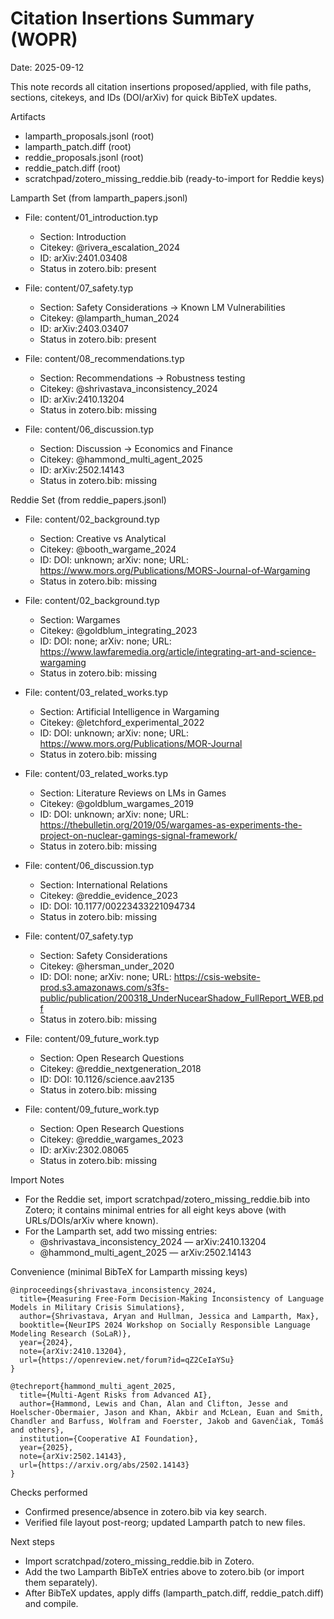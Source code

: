 # Citation Insertions Summary (WOPR)

Date: 2025-09-12

This note records all citation insertions proposed/applied, with file paths, sections, citekeys, and IDs (DOI/arXiv) for quick BibTeX updates.

Artifacts
- lamparth_proposals.jsonl (root)
- lamparth_patch.diff (root)
- reddie_proposals.jsonl (root)
- reddie_patch.diff (root)
- scratchpad/zotero_missing_reddie.bib (ready-to-import for Reddie keys)

Lamparth Set (from lamparth_papers.jsonl)
- File: content/01_introduction.typ
  - Section: Introduction
  - Citekey: @rivera_escalation_2024
  - ID: arXiv:2401.03408
  - Status in zotero.bib: present

- File: content/07_safety.typ
  - Section: Safety Considerations → Known LM Vulnerabilities
  - Citekey: @lamparth_human_2024
  - ID: arXiv:2403.03407
  - Status in zotero.bib: present

- File: content/08_recommendations.typ
  - Section: Recommendations → Robustness testing
  - Citekey: @shrivastava_inconsistency_2024
  - ID: arXiv:2410.13204
  - Status in zotero.bib: missing

- File: content/06_discussion.typ
  - Section: Discussion → Economics and Finance
  - Citekey: @hammond_multi_agent_2025
  - ID: arXiv:2502.14143
  - Status in zotero.bib: missing

Reddie Set (from reddie_papers.jsonl)
- File: content/02_background.typ
  - Section: Creative vs Analytical
  - Citekey: @booth_wargame_2024
  - ID: DOI: unknown; arXiv: none; URL: https://www.mors.org/Publications/MORS-Journal-of-Wargaming
  - Status in zotero.bib: missing

- File: content/02_background.typ
  - Section: Wargames
  - Citekey: @goldblum_integrating_2023
  - ID: DOI: none; arXiv: none; URL: https://www.lawfaremedia.org/article/integrating-art-and-science-wargaming
  - Status in zotero.bib: missing

- File: content/03_related_works.typ
  - Section: Artificial Intelligence in Wargaming
  - Citekey: @letchford_experimental_2022
  - ID: DOI: unknown; arXiv: none; URL: https://www.mors.org/Publications/MOR-Journal
  - Status in zotero.bib: missing

- File: content/03_related_works.typ
  - Section: Literature Reviews on LMs in Games
  - Citekey: @goldblum_wargames_2019
  - ID: DOI: unknown; arXiv: none; URL: https://thebulletin.org/2019/05/wargames-as-experiments-the-project-on-nuclear-gamings-signal-framework/
  - Status in zotero.bib: missing

- File: content/06_discussion.typ
  - Section: International Relations
  - Citekey: @reddie_evidence_2023
  - ID: DOI: 10.1177/00223433221094734
  - Status in zotero.bib: missing

- File: content/07_safety.typ
  - Section: Safety Considerations
  - Citekey: @hersman_under_2020
  - ID: DOI: none; arXiv: none; URL: https://csis-website-prod.s3.amazonaws.com/s3fs-public/publication/200318_UnderNucearShadow_FullReport_WEB.pdf
  - Status in zotero.bib: missing

- File: content/09_future_work.typ
  - Section: Open Research Questions
  - Citekey: @reddie_nextgeneration_2018
  - ID: DOI: 10.1126/science.aav2135
  - Status in zotero.bib: missing

- File: content/09_future_work.typ
  - Section: Open Research Questions
  - Citekey: @reddie_wargames_2023
  - ID: arXiv:2302.08065
  - Status in zotero.bib: missing

Import Notes
- For the Reddie set, import scratchpad/zotero_missing_reddie.bib into Zotero; it contains minimal entries for all eight keys above (with URLs/DOIs/arXiv where known).
- For the Lamparth set, add two missing entries:
  - @shrivastava_inconsistency_2024 — arXiv:2410.13204
  - @hammond_multi_agent_2025 — arXiv:2502.14143

Convenience (minimal BibTeX for Lamparth missing keys)
```
@inproceedings{shrivastava_inconsistency_2024,
  title={Measuring Free-Form Decision-Making Inconsistency of Language Models in Military Crisis Simulations},
  author={Shrivastava, Aryan and Hullman, Jessica and Lamparth, Max},
  booktitle={NeurIPS 2024 Workshop on Socially Responsible Language Modeling Research (SoLaR)},
  year={2024},
  note={arXiv:2410.13204},
  url={https://openreview.net/forum?id=qZ2CeIaYSu}
}

@techreport{hammond_multi_agent_2025,
  title={Multi-Agent Risks from Advanced AI},
  author={Hammond, Lewis and Chan, Alan and Clifton, Jesse and Hoelscher-Obermaier, Jason and Khan, Akbir and McLean, Euan and Smith, Chandler and Barfuss, Wolfram and Foerster, Jakob and Gavenčiak, Tomáš and others},
  institution={Cooperative AI Foundation},
  year={2025},
  note={arXiv:2502.14143},
  url={https://arxiv.org/abs/2502.14143}
}
```

Checks performed
- Confirmed presence/absence in zotero.bib via key search.
- Verified file layout post-reorg; updated Lamparth patch to new files.

Next steps
- Import scratchpad/zotero_missing_reddie.bib in Zotero.
- Add the two Lamparth BibTeX entries above to zotero.bib (or import them separately).
- After BibTeX updates, apply diffs (lamparth_patch.diff, reddie_patch.diff) and compile.
